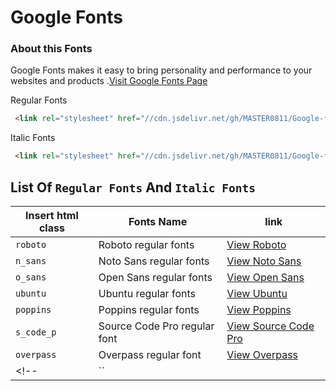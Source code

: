# Google Fonts

### About this Fonts
<p>Google Fonts makes it easy to bring personality and performance to your websites and products  .<a href="">Visit Google Fonts Page</a></p>


Regular Fonts
```html
 <link rel="stylesheet" href="//cdn.jsdelivr.net/gh/MASTER0811/Google-fonts-api.css/src/regular_fonts.css">
```
Italic Fonts
```html
 <link rel="stylesheet" href="//cdn.jsdelivr.net/gh/MASTER0811/Google-fonts-api.css/src/italic_fonts.css">
```



## List Of `Regular Fonts` And `Italic Fonts`
| Insert html class | Fonts Name | link |
| ----------------- | ---------- | ---- |
| `roboto` | Roboto regular fonts | [View Roboto](https://fonts.google.com/specimen/Roboto) |
| `n_sans` | Noto Sans regular fonts | [View Noto Sans](https://fonts.google.com/noto/specimen/Noto+Sans) |
| `o_sans` | Open Sans regular fonts | [View Open Sans](https://fonts.google.com/specimen/Open+Sans) |
| `ubuntu` | Ubuntu regular fonts | [View Ubuntu](https://fonts.google.com/specimen/Ubuntu) |
| `poppins` | Poppins regular fonts | [View Poppins](https://fonts.google.com/specimen/Poppins) |
| `s_code_p` | Source Code Pro regular font | [View Source Code Pro](https://fonts.google.com/specimen/Source+Code+Pro) |
| `overpass` | Overpass regular font | [View Overpass](https://fonts.google.com/specimen/Overpass) |
<!-- | `` |  | [View here]() | -->


